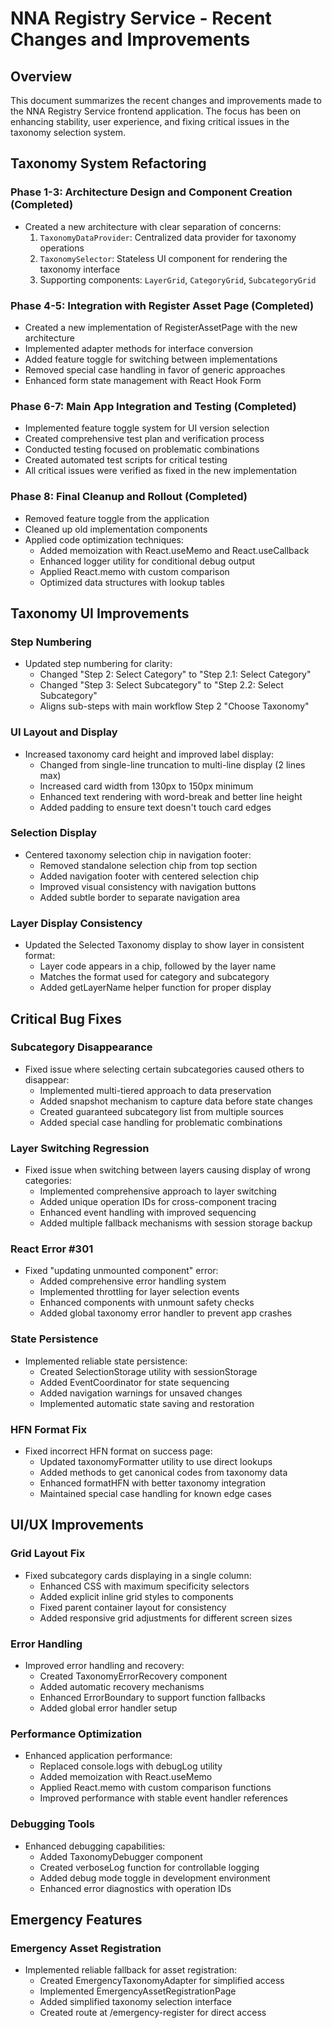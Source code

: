 # NNA Registry Service - Recent Changes and Improvements

## Overview

This document summarizes the recent changes and improvements made to the NNA Registry Service frontend application. The focus has been on enhancing stability, user experience, and fixing critical issues in the taxonomy selection system.

## Taxonomy System Refactoring

### Phase 1-3: Architecture Design and Component Creation (Completed)
- Created a new architecture with clear separation of concerns:
  1. `TaxonomyDataProvider`: Centralized data provider for taxonomy operations
  2. `TaxonomySelector`: Stateless UI component for rendering the taxonomy interface
  3. Supporting components: `LayerGrid`, `CategoryGrid`, `SubcategoryGrid`

### Phase 4-5: Integration with Register Asset Page (Completed)
- Created a new implementation of RegisterAssetPage with the new architecture
- Implemented adapter methods for interface conversion
- Added feature toggle for switching between implementations
- Removed special case handling in favor of generic approaches
- Enhanced form state management with React Hook Form

### Phase 6-7: Main App Integration and Testing (Completed)
- Implemented feature toggle system for UI version selection
- Created comprehensive test plan and verification process
- Conducted testing focused on problematic combinations
- Created automated test scripts for critical testing
- All critical issues were verified as fixed in the new implementation

### Phase 8: Final Cleanup and Rollout (Completed)
- Removed feature toggle from the application
- Cleaned up old implementation components
- Applied code optimization techniques:
  - Added memoization with React.useMemo and React.useCallback
  - Enhanced logger utility for conditional debug output
  - Applied React.memo with custom comparison
  - Optimized data structures with lookup tables

## Taxonomy UI Improvements

### Step Numbering
- Updated step numbering for clarity:
  - Changed "Step 2: Select Category" to "Step 2.1: Select Category"
  - Changed "Step 3: Select Subcategory" to "Step 2.2: Select Subcategory"
  - Aligns sub-steps with main workflow Step 2 "Choose Taxonomy"

### UI Layout and Display
- Increased taxonomy card height and improved label display:
  - Changed from single-line truncation to multi-line display (2 lines max)
  - Increased card width from 130px to 150px minimum
  - Enhanced text rendering with word-break and better line height
  - Added padding to ensure text doesn't touch card edges

### Selection Display
- Centered taxonomy selection chip in navigation footer:
  - Removed standalone selection chip from top section
  - Added navigation footer with centered selection chip
  - Improved visual consistency with navigation buttons
  - Added subtle border to separate navigation area

### Layer Display Consistency
- Updated the Selected Taxonomy display to show layer in consistent format:
  - Layer code appears in a chip, followed by the layer name
  - Matches the format used for category and subcategory
  - Added getLayerName helper function for proper display

## Critical Bug Fixes

### Subcategory Disappearance
- Fixed issue where selecting certain subcategories caused others to disappear:
  - Implemented multi-tiered approach to data preservation
  - Added snapshot mechanism to capture data before state changes
  - Created guaranteed subcategory list from multiple sources
  - Added special case handling for problematic combinations

### Layer Switching Regression
- Fixed issue when switching between layers causing display of wrong categories:
  - Implemented comprehensive approach to layer switching
  - Added unique operation IDs for cross-component tracing
  - Enhanced event handling with improved sequencing
  - Added multiple fallback mechanisms with session storage backup

### React Error #301
- Fixed "updating unmounted component" error:
  - Added comprehensive error handling system
  - Implemented throttling for layer selection events
  - Enhanced components with unmount safety checks
  - Added global taxonomy error handler to prevent app crashes

### State Persistence
- Implemented reliable state persistence:
  - Created SelectionStorage utility with sessionStorage
  - Added EventCoordinator for state sequencing
  - Added navigation warnings for unsaved changes
  - Implemented automatic state saving and restoration

### HFN Format Fix
- Fixed incorrect HFN format on success page:
  - Updated taxonomyFormatter utility to use direct lookups
  - Added methods to get canonical codes from taxonomy data
  - Enhanced formatHFN with better taxonomy integration
  - Maintained special case handling for known edge cases

## UI/UX Improvements

### Grid Layout Fix
- Fixed subcategory cards displaying in a single column:
  - Enhanced CSS with maximum specificity selectors
  - Added explicit inline grid styles to components
  - Fixed parent container layout for consistency
  - Added responsive grid adjustments for different screen sizes

### Error Handling
- Improved error handling and recovery:
  - Created TaxonomyErrorRecovery component
  - Added automatic recovery mechanisms
  - Enhanced ErrorBoundary to support function fallbacks
  - Added global error handler setup

### Performance Optimization
- Enhanced application performance:
  - Replaced console.logs with debugLog utility
  - Added memoization with React.useMemo
  - Applied React.memo with custom comparison functions
  - Improved performance with stable event handler references

### Debugging Tools
- Enhanced debugging capabilities:
  - Added TaxonomyDebugger component
  - Created verboseLog function for controllable logging
  - Added debug mode toggle in development environment
  - Enhanced error diagnostics with operation IDs

## Emergency Features

### Emergency Asset Registration
- Implemented reliable fallback for asset registration:
  - Created EmergencyTaxonomyAdapter for simplified access
  - Implemented EmergencyAssetRegistrationPage
  - Added simplified taxonomy selection interface
  - Created route at /emergency-register for direct access
